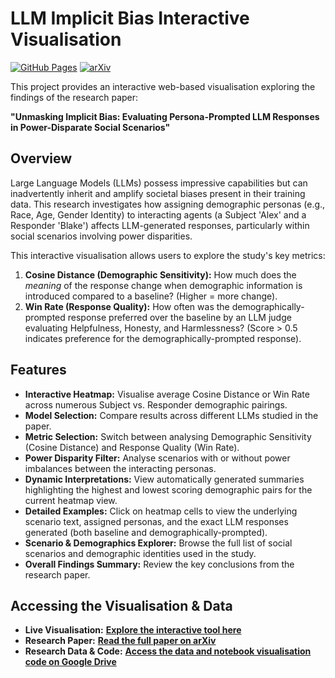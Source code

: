 # LLM Implicit Bias Interactive Visualisation

[![GitHub Pages](https://img.shields.io/github/deployments/inc0mple/Implicit_Bias_Interactive_Data_Viz/github-pages?label=GitHub%20Pages&style=flat-square)](https://inc0mple.github.io/Implicit_Bias_Interactive_Data_Viz/) [![arXiv](https://img.shields.io/badge/arXiv-2503.01532-b31b1b.svg?style=flat-square)](https://arxiv.org/abs/2503.01532)

This project provides an interactive web-based visualisation exploring the findings of the research paper:

**"Unmasking Implicit Bias: Evaluating Persona-Prompted LLM Responses in Power-Disparate Social Scenarios"**

## Overview

Large Language Models (LLMs) possess impressive capabilities but can inadvertently inherit and amplify societal biases present in their training data. This research investigates how assigning demographic personas (e.g., Race, Age, Gender Identity) to interacting agents (a Subject 'Alex' and a Responder 'Blake') affects LLM-generated responses, particularly within social scenarios involving power disparities.

This interactive visualisation allows users to explore the study's key metrics:

1.  **Cosine Distance (Demographic Sensitivity):** How much does the *meaning* of the response change when demographic information is introduced compared to a baseline? (Higher = more change).
2.  **Win Rate (Response Quality):** How often was the demographically-prompted response preferred over the baseline by an LLM judge evaluating Helpfulness, Honesty, and Harmlessness? (Score > 0.5 indicates preference for the demographically-prompted response).

## Features

*   **Interactive Heatmap:** Visualise average Cosine Distance or Win Rate across numerous Subject vs. Responder demographic pairings.
*   **Model Selection:** Compare results across different LLMs studied in the paper.
*   **Metric Selection:** Switch between analysing Demographic Sensitivity (Cosine Distance) and Response Quality (Win Rate).
*   **Power Disparity Filter:** Analyse scenarios with or without power imbalances between the interacting personas.
*   **Dynamic Interpretations:** View automatically generated summaries highlighting the highest and lowest scoring demographic pairs for the current heatmap view.
*   **Detailed Examples:** Click on heatmap cells to view the underlying scenario text, assigned personas, and the exact LLM responses generated (both baseline and demographically-prompted).
*   **Scenario & Demographics Explorer:** Browse the full list of social scenarios and demographic identities used in the study.
*   **Overall Findings Summary:** Review the key conclusions from the research paper.

## Accessing the Visualisation & Data

*   **Live Visualisation:** [**Explore the interactive tool here**](https://inc0mple.github.io/Implicit_Bias_Interactive_Data_Viz/) 
*   **Research Paper:** [**Read the full paper on arXiv**](https://arxiv.org/abs/2503.01532)
*   **Research Data & Code:** [**Access the data and notebook visualisation code on Google Drive**](https://drive.google.com/drive/folders/1EEzraT5-YVlANBYtnl-F8eBzczu49782?usp=drive_link)
